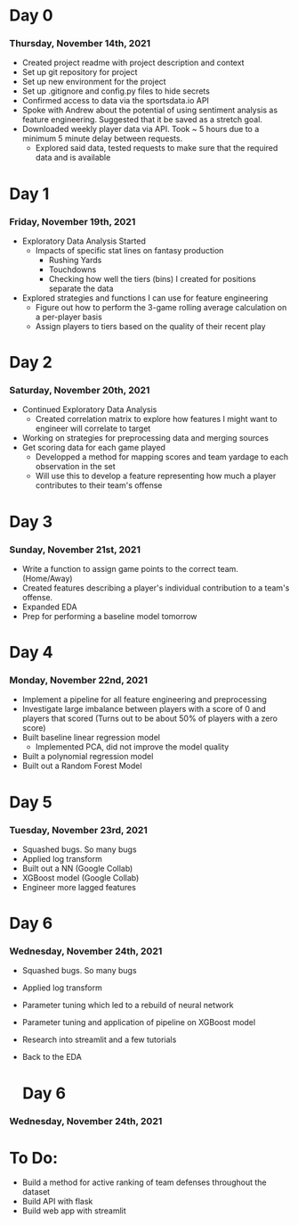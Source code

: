 # Day 0
### Thursday, November 14th, 2021

* Created project readme with project description and context
* Set up git repository for project
* Set up new environment for the project
* Set up .gitignore and config.py files to hide secrets
* Confirmed access to data via the sportsdata.io API
* Spoke with Andrew about the potential of using sentiment analysis as feature engineering.  Suggested that it be saved as a stretch goal.
* Downloaded weekly player data via API.  Took ~ 5 hours due to a minimum 5 minute delay between requests.
    * Explored said data, tested requests to make sure that the required data and is available
    
# Day 1
### Friday, November 19th, 2021

* Exploratory Data Analysis Started
    * Impacts of specific stat lines on fantasy production
        * Rushing Yards
        * Touchdowns
        * Checking how well the tiers (bins) I created for positions separate the data
* Explored strategies and functions I can use for feature engineering
    * Figure out how to perform the 3-game rolling average calculation on a per-player basis
    * Assign players to tiers based on the quality of their recent play
        
# Day 2
### Saturday, November 20th, 2021

* Continued Exploratory Data Analysis
    * Created correlation matrix to explore how features I might want to engineer will correlate to target
* Working on strategies for preprocessing data and merging sources
* Get scoring data for each game played
    * Developped a method for mapping scores and team yardage to each observation in the set
    * Will use this to develop a feature representing how much a player contributes to their team's offense
    
 # Day 3
 ### Sunday, November 21st, 2021
 
 * Write a function to assign game points to the correct team.  (Home/Away)
 * Created features describing a player's individual contribution to a team's offense.
 * Expanded EDA
 * Prep for performing a baseline model tomorrow
 
 # Day 4
 ### Monday, November 22nd, 2021
 
 * Implement a pipeline for all feature engineering and preprocessing
 * Investigate large imbalance between players with a score of 0 and players that scored (Turns out to be about 50% of players with a zero score)
 * Built baseline linear regression model
     * Implemented PCA, did not improve the model quality
 * Built a polynomial regression model
 * Built out a Random Forest Model
 
  # Day 5
 ### Tuesday, November 23rd, 2021
 
 * Squashed bugs.  So many bugs
 * Applied log transform
 * Built out a NN (Google Collab)
 * XGBoost model (Google Collab)
 * Engineer more lagged features
 
  # Day 6
 ### Wednesday, November 24th, 2021
 
 * Squashed bugs.  So many bugs
 * Applied log transform
 * Parameter tuning which led to a rebuild of neural network
 * Parameter tuning and application of pipeline on XGBoost model
 * Research into streamlit and a few tutorials
 * Back to the EDA
 
 
   # Day 6
 ### Wednesday, November 24th, 2021
 
 
 # To Do:
* Build a method for active ranking of team defenses throughout the dataset
* Build API with flask
* Build web app with streamlit